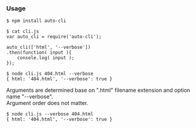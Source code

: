 ### Usage

```shell
$ npm install auto-cli
```

```shell
$ cat cli.js 
var auto_cli = require('auto-cli');

auto_cli(['html', '--verbose'])
.then(function( input ){
    console.log( input );
});
```

```shell
$ node cli.js 404.html --verbose
{ html: '404.html', '--verbose': true }
```

Arguments are determined base on ".html" filename extension and option name "--verbose".<br>
Argument order does not matter.
```shell
$ node cli.js --verbose 404.html  
{ html: '404.html', '--verbose': true }
```
